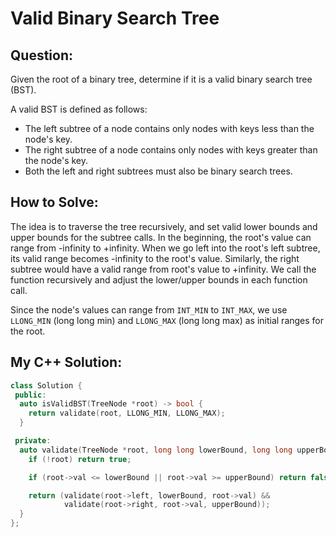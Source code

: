 # Valid Binary Search Tree

## Question:

Given the root of a binary tree, determine if it is a valid binary search tree (BST).

A valid BST is defined as follows:

- The left subtree of a node contains only nodes with keys less than the node's key.
- The right subtree of a node contains only nodes with keys greater than the node's key.
- Both the left and right subtrees must also be binary search trees.

## How to Solve:

The idea is to traverse the tree recursively, and set valid lower
bounds and upper bounds for the subtree calls. In the beginning, the
root's value can range from -infinity to +infinity. When we go left
into the root's left subtree, its valid range becomes -infinity to the
root's value. Similarly, the right subtree would have a valid range
from root's value to +infinity. We call the function recursively and
adjust the lower/upper bounds in each function call.

Since the node's values can range from `INT_MIN` to `INT_MAX`, we use
`LLONG_MIN` (long long min) and `LLONG_MAX` (long long max) as initial
ranges for the root.

## My C++ Solution:

```cpp
class Solution {
 public:
  auto isValidBST(TreeNode *root) -> bool {
    return validate(root, LLONG_MIN, LLONG_MAX);
  }

 private:
  auto validate(TreeNode *root, long long lowerBound, long long upperBound) -> auto {
    if (!root) return true;

    if (root->val <= lowerBound || root->val >= upperBound) return false;

    return (validate(root->left, lowerBound, root->val) && 
            validate(root->right, root->val, upperBound));
  }
};
```
